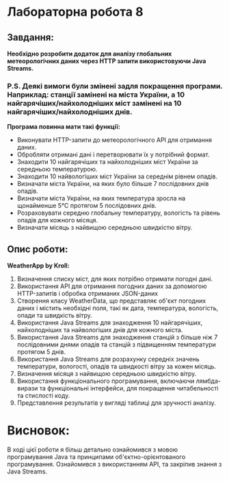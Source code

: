 # Лабораторна робота 8

## Завдання:

**Необхідно розробити додаток для аналізу глобальних метеорологічних даних через HTTP запити використовуючи Java Streams.**<br>

### P.S. Деякі вимоги були змінені задля покращення програми. Наприклад: станції замінені на міста України, а 10 найгарячіших/найхолодніших міст замінені на 10 найгарячіших/найхолодніших днів.

**Програма повинна мати такі функції:**

- Виконувати HTTP-запити до метеорологічного API для отримання даних.
- Обробляти отримані дані і перетворювати їх у потрібний формат.
- Знаходити 10 найгарячіших та найхолодніших міст України за середньою температурою.
- Знаходити 10 найвологіших міст України за середнім рівнем опадів.
- Визначати міста України, на яких було більше 7 послідовних днів опадів.
- Визначати міста України, на яких температура зросла на щонайменше 5°C протягом 5 послідовних днів.
- Розраховувати середню глобальну температуру, вологість та рівень опадів для кожного місяця.
- Визначати місяць з найвищою середньою швидкістю вітру.

## Опис роботи:
**WeatherApp by Kroll:** <br>

1. Визначення списку міст, для яких потрібно отримати погодні дані.
2. Використання API для отримання погодних даних за допомогою HTTP-запитів і обробка отриманих JSON-даних 
3. Створення класу WeatherData, що представляє об'єкт погодних даних і містить необхідні поля, такі як дата, температура, вологість, опади та швидкість вітру.
4. Використання Java Streams для знаходження 10 найгарячіших, найхолодніших та найвологіших днів для кожного міста.
5. Використання Java Streams для знаходження станцій з більше ніж 7 послідовними днями опадів та станцій з підвищенням температури протягом 5 днів.
6. Використання Java Streams для розрахунку середніх значень температури, вологості, опадів та швидкості вітру за кожен місяць.
7. Визначення місяця з найвищою середньою швидкістю вітру.
8. Використання функціонального програмування, включаючи лямбда-вирази та функціональні інтерфейси, для покращення читабельності та стислості коду.
9. Представлення результатів у вигляді таблиці для зручності аналізу.

# Висновок:

В ході цієї роботи я більш детально ознайомився з мовою програмування Java та принципами об'єктно-орієнтованого програмування.
Ознайомився з використанням API, та закріпив знання з Java Streams. 
